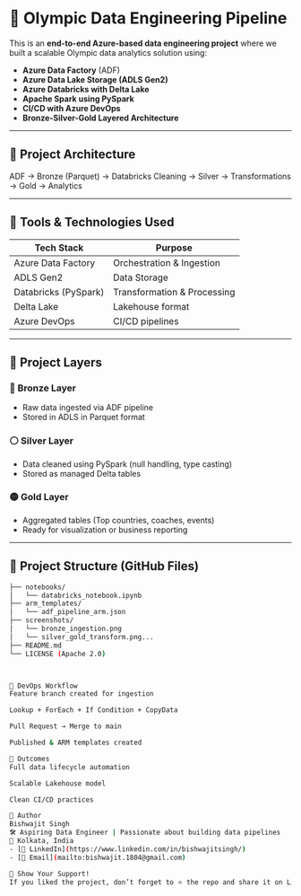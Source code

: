 # 🏅 Olympic Data Engineering Pipeline

This is an **end-to-end Azure-based data engineering project** where we built a scalable Olympic data analytics solution using:

- **Azure Data Factory** (ADF)
- **Azure Data Lake Storage (ADLS Gen2)**
- **Azure Databricks with Delta Lake**
- **Apache Spark using PySpark**
- **CI/CD with Azure DevOps**
- **Bronze-Silver-Gold Layered Architecture**

---

## 📌 Project Architecture
ADF → Bronze (Parquet) → Databricks Cleaning → Silver → Transformations → Gold → Analytics


---

## 🚀 Tools & Technologies Used

| Tech Stack          | Purpose |
|---------------------|---------|
| Azure Data Factory  | Orchestration & Ingestion |
| ADLS Gen2           | Data Storage |
| Databricks (PySpark)| Transformation & Processing |
| Delta Lake          | Lakehouse format |
| Azure DevOps        | CI/CD pipelines |

---

## 🧱 Project Layers

### 🔸 Bronze Layer
- Raw data ingested via ADF pipeline
- Stored in ADLS in Parquet format

### ⚪ Silver Layer
- Data cleaned using PySpark (null handling, type casting)
- Stored as managed Delta tables

### 🟡 Gold Layer
- Aggregated tables (Top countries, coaches, events)
- Ready for visualization or business reporting

---

## 📂 Project Structure (GitHub Files)

```bash
├── notebooks/
│   └── databricks_notebook.ipynb
├── arm_templates/
│   └── adf_pipeline_arm.json
├── screenshots/
│   └── bronze_ingestion.png
│   └── silver_gold_transform.png...
├── README.md
└── LICENSE (Apache 2.0)



🔁 DevOps Workflow
Feature branch created for ingestion

Lookup + ForEach + If Condition + CopyData

Pull Request → Merge to main

Published & ARM templates created

🎯 Outcomes
Full data lifecycle automation

Scalable Lakehouse model

Clean CI/CD practices

🙏 Author
Bishwajit Singh
🛠️ Aspiring Data Engineer | Passionate about building data pipelines
📍 Kolkata, India
- [🔗 LinkedIn](https://www.linkedin.com/in/bishwajitsingh/)
- [📧 Email](mailto:bishwajit.1804@gmail.com)

🌟 Show Your Support!
If you liked the project, don’t forget to ⭐ the repo and share it on LinkedIn 🚀
